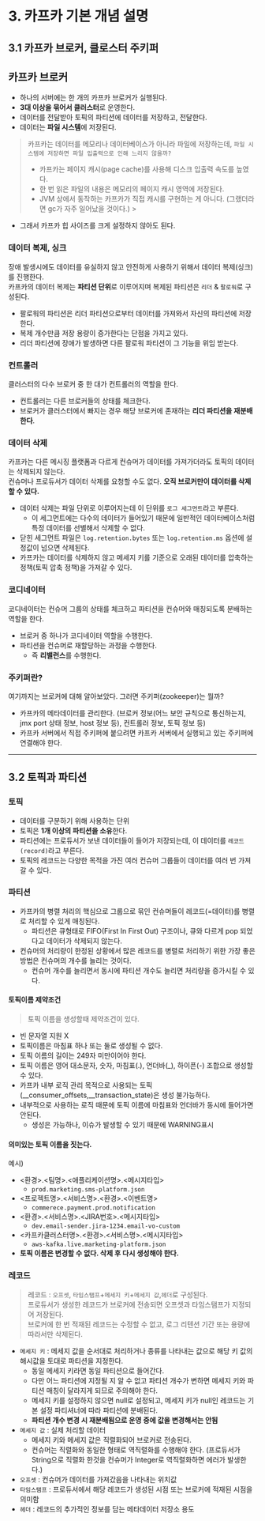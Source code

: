 # 3. 카프카 기본 개념 설명

## 3.1 카프카 브로커, 클로스터 주키퍼

## 카프카 브로커

- 하나의 서버에는 한 개의 카프카 브로커가 실행된다.
- **3대 이상을 묶어서 클러스터**로 운영한다.
- 데이터를 전달받아 토픽의 파티션에 데이터를 저장하고, 전달한다.
- 데이터는 **파일 시스템**에 저장된다.

> 카프카는 데이터를 메모리나 데이터베이스가 아니라 파일에 저장하는데, `파일 시스템에 저장하면 파일 입출력으로 인해 느리지 않을까?`
> - 카프카는 페이지 캐시(page cache)를 사용해 디스크 입출력 속도를 높였다.
> - 한 번 읽은 파일의 내용은 메모리의 페이지 캐시 영역에 저장된다.
> - JVM 상에서 동작하는 카프카가 직접 캐시를 구현하는 게 아니다. (그랬더라면 gc가 자주 일어났을 것이다.)
    >
- 그래서 카프카 힙 사이즈를 크게 설정하지 않아도 된다.

### 데이터 복제, 싱크

장애 발생시에도 데이터를 유실하지 않고 안전하게 사용하기 위해서 데이터 복제(싱크)를 진행한다.<br>
카프카의 데이터 복제는 **파티션 단위**로 이루어지며 복제된 파티션은 `리더` & `팔로워`로 구성된다.<br>

- 팔로워의 파티션은 리더 파티션으로부터 데이터를 가져와서 자신의 파티션에 저장한다.
- 복제 개수만큼 저장 용량이 증가한다는 단점을 가지고 있다.
- 리더 파티션에 장애가 발생하면 다른 팔로워 파티션이 그 기능을 위임 받는다.

### 컨트롤러

클러스터의 다수 브로커 중 한 대가 컨트롤러의 역할을 한다.<br>

- 컨트롤러는 다른 브로커들의 상태를 체크한다.
- 브로커가 클러스터에서 빠지는 경우 해당 브로커에 존재하는 **리더 파티션을 재분배한다**.

### 데이터 삭제

카프카는 다른 메시징 플랫폼과 다르게 컨슈머가 데이터를 가져가더라도 토픽의 데이터는 삭제되지 않는다.<br>
컨슈머나 프로듀서가 데이터 삭제를 요청할 수도 없다. **오직 브로커만이 데이터를 삭제할 수 있다.**

- 데이터 삭제는 파일 단위로 이루어지는데 이 단위를 `로그 세그먼트`라고 부른다.
    - 이 세그먼트에는 다수의 데이터가 들어있기 때문에 일반적인 데이터베이스처럼 특정 데이터를 선별해서 삭제할 수 없다.
- 닫힌 세그먼트 파일은 `log.retention.bytes` 또는 `log.retention.ms` 옵션에 설정값이 넘으면 삭제된다.
- 카프카는 데이터를 삭제하지 않고 메세지 키를 기준으로 오래된 데이터를 압축하는 정책(토픽 압축 정책)을 가져갈 수 있다.

### 코디네이터

코디네이터는 컨슈머 그룹의 상태를 체크하고 파티션을 컨슈머와 매칭되도록 분배하는 역할을 한다.

- 브로커 중 하나가 코디네이터 역할을 수행한다.
- 파티션을 컨슈머로 재할당하는 과정을 수행한다.
    - 즉 **리밸런스**를 수행한다.

### 주키퍼란?

여기까지는 브로커에 대해 알아보았다. 그러면 주키퍼(zookeeper)는 뭘까?

- 카프카의 메타데이터를 관리한다. (브로커 정보(어느 보안 규칙으로 통신하는지, jmx port 상태 정보, host 정보 등), 컨트롤러 정보, 토픽 정보 등)
- 카프카 서버에서 직접 주키퍼에 붙으려면 카프카 서버에서 실행되고 있는 주키퍼에 연결해야 한다.

---

## 3.2 토픽과 파티션

### 토픽

- 데이터를 구분하기 위해 사용하는 단위
- 토픽은 **1개 이상의 파티션을 소유**한다.
- 파티션에는 프로듀서가 보낸 데이터들이 들어가 저장되는데, 이 데이터를 `레코드(record)`라고 부른다.
- 토픽의 레코드는 다양한 목적을 가진 여러 컨슈머 그룹들이 데이터를 여러 번 가져갈 수 있다.

### 파티션

- 카프카의 병렬 처리의 핵심으로 그룹으로 묶인 컨슈머들이 레코드(=데이터)를 병렬로 처리할 수 있게 매칭된다.
    - 파티션은 큐형태로 FIFO(First In First Out) 구조이나, 큐와 다르게 pop 되었다고 데이터가 삭제되지 않는다.
- 컨슈머의 처리량이 한정된 상황에서 많은 레코드를 병렬로 처리하기 위한 가장 좋은 방법은 컨슈머의 개수를 늘리는 것이다.
    - 컨슈머 개수를 늘리면서 동시에 파티션 개수도 늘리면 처리량을 증가시킬 수 있다.

#### 토픽이름 제약조건

> 토픽 이름을 생성할때 제약조건이 있다.

- 빈 문자열 지원 X
- 토픽이름은 마침표 하나 또는 둘로 생성될 수 없다.
- 토픽 이름의 길이는 249자 미만이어야 한다.
- 토픽 이름은 영어 대소문자, 숫자, 마침표(.), 언더바(_), 하이픈(-) 조합으로 생성할 수 있다.
- 카프카 내부 로직 관리 목적으로 사용되는 토픽(__consumer_offsets,__transaction_state)은 생성 불가능하다.
- 내부적으로 사용하는 로직 때문에 토픽 이름에 마침표와 언더바가 동시에 들어가면안된다.
    - 생성은 가능하나, 이슈가 발생할 수 있기 때문에 WARNING표시

#### 의미있는 토픽 이름을 짓는다.

예시)

- <환경>.<팀명>.<애플리케이션명>.<메시지타입>
    - `prod.marketing.sms-platform.json`
- <프로젝트명>.<서비스명>.<환경>.<이벤트명>
    - `commerece.payment.prod.notification`
- <환경>.<서비스명>.<JIRA번호>.<메시지타입>
    - `dev.email-sender.jira-1234.email-vo-custom`
- <카프카클러스터명>.<환경>.<서비스명>.<메시지타입>
    - `aws-kafka.live.marketing-platform.json`
- **토픽 이름은 변경할 수 없다. 삭제 후 다시 생성해야 한다.**

### 레코드

> 레코드 : `오프셋`, `타임스탬프`+`메세지 키`+`메세지 값`,`헤더`로 구성된다.<br>
> 프로듀서가 생성한 레코드가 브로커에 전송되면 오프셋과 타임스탬프가 지정되어 저장된다. <br>
> 브로커에 한 번 적재된 레코드는 수정할 수 없고, 로그 리텐션 기간 또는 용량에 따라서만 삭제된다.

- `메세지 키` : 메세지 값을 순서대로 처리하거나 종류를 나타내는 값으로 해당 키 값의 해시값을 토대로 파티션을 지정한다.
    - 동일 메세지 키라면 동일 파티션으로 들어간다.
    - 다만 어느 파티션에 지정될 지 알 수 없고 파티션 개수가 변하면 메세지 키와 파티션 매칭이 달라지게 되므로 주의해야 한다.
    - 메세지 키를 설정하지 않으면 null로 설정되고, 메세지 키가 null인 레코드는 기본 설정 파티셔너에 따라 파티션에 분배된다.
    - **파티션 개수 변경 시 재분배됨으로 운영 중에 값을 변경해서는 안됨**
- `메세지 값` :  실제 처리할 데이터
    - 메세지 키와 메세지 값은 직렬화되어 브로커로 전송된다.
    - 컨슈머는 직렬화와 동일한 형태로 역직렬화를 수행해야 한다. (프로듀서가 String으로 직렬화 한것을 컨슈머가 Integer로 역직렬화하면 에러가 발생한다.)
- `오프셋` : 컨슈머가 데이터를 가져갔음을 나타내는 위치값
- `타임스탬프` : 프로듀서에서 해당 레코드가 생성된 시점 또는 브로커에 적재된 시점을 의미함
- `헤더` : 레코드의 추가적인 정보를 담는 메타데이터 저장소 용도
